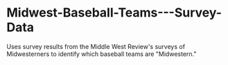 # Midwest-Baseball-Teams---Survey-Data
Uses survey results from the Middle West Review's surveys of Midwesterners to identify which baseball teams are "Midwestern."
